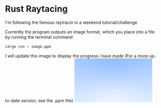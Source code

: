 # Rust Raytacing

I'm following the famous raytracin in a weekend tutorial/challenge 

Currently the program outputs an image format, which you place into a file by running the terminal command

```bash
cargo run > image.ppm
```
I will update this image to display the progress i have made
(For a more up-to-date version, see the .ppm file)
![current image](/image.png)